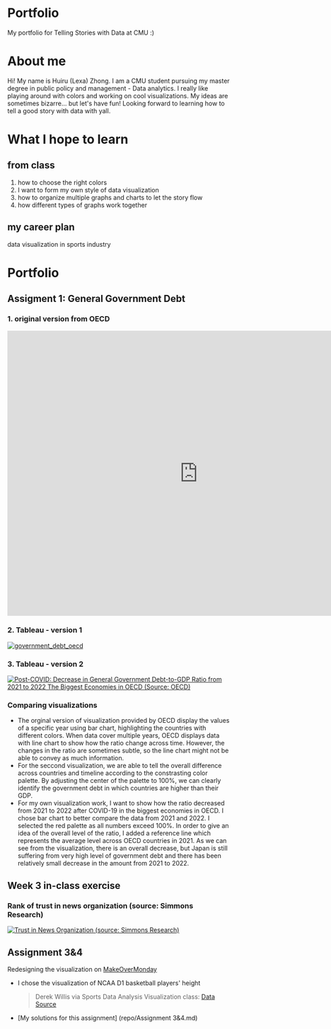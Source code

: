 # Portfolio
My portfolio for Telling Stories with Data at CMU :)

# About me
Hi! My name is Huiru (Lexa) Zhong. I am a CMU student pursuing my master degree in public policy and management - Data analytics. I really like playing around with colors and working on cool visualizations. My ideas are sometimes bizarre... but let's have fun! Looking forward to learning how to tell a good story with data with yall.

# What I hope to learn
## from class
1. how to choose the right colors
2. I want to form my own style of data visualization
3. how to organize multiple graphs and charts to let the story flow
4. how different types of graphs work together
   
## my career plan
data visualization in sports industry

# Portfolio
## Assigment 1: General Government Debt
### 1. original version from OECD
<iframe src="https://data.oecd.org/chart/7kds" width="860" height="645" style="border: 0" mozallowfullscreen="true" webkitallowfullscreen="true" allowfullscreen="true"><a href="https://data.oecd.org/chart/7kds" target="_blank">OECD Chart: General government debt, Total, % of GDP, Annual, 2022</a></iframe>

### 2. Tableau - version 1
<div class='tableauPlaceholder' id='viz1706553274317' style='position: relative'><noscript><a href='#'><img alt='government_debt_oecd ' src='https:&#47;&#47;public.tableau.com&#47;static&#47;images&#47;wo&#47;workbook_government_debt_version1&#47;government_debt_oecd&#47;1_rss.png' style='border: none' /></a></noscript><object class='tableauViz'  style='display:none;'><param name='host_url' value='https%3A%2F%2Fpublic.tableau.com%2F' /> <param name='embed_code_version' value='3' /> <param name='site_root' value='' /><param name='name' value='workbook_government_debt_version1&#47;government_debt_oecd' /><param name='tabs' value='no' /><param name='toolbar' value='yes' /><param name='static_image' value='https:&#47;&#47;public.tableau.com&#47;static&#47;images&#47;wo&#47;workbook_government_debt_version1&#47;government_debt_oecd&#47;1.png' /> <param name='animate_transition' value='yes' /><param name='display_static_image' value='yes' /><param name='display_spinner' value='yes' /><param name='display_overlay' value='yes' /><param name='display_count' value='yes' /><param name='language' value='zh-CN' /><param name='filter' value='publish=yes' /></object></div><script type='text/javascript'>var divElement = document.getElementById('viz1706553274317');var vizElement = divElement.getElementsByTagName('object')[0];vizElement.style.width='100%';vizElement.style.height=(divElement.offsetWidth*0.75)+'px';var scriptElement = document.createElement('script');scriptElement.src = 'https://public.tableau.com/javascripts/api/viz_v1.js';vizElement.parentNode.insertBefore(scriptElement, vizElement);</script>

### 3. Tableau - version 2
<div class='tableauPlaceholder' id='viz1706582093853' style='position: relative'><noscript><a href='#'><img alt='Post-COVID: Decrease in General Government Debt-to-GDP Ratio from 2021 to 2022 The Biggest Economies in OECD (Source: OECD)  ' src='https:&#47;&#47;public.tableau.com&#47;static&#47;images&#47;wo&#47;workbook_government_debt&#47;Sheet2&#47;1_rss.png' style='border: none' /></a></noscript><object class='tableauViz'  style='display:none;'><param name='host_url' value='https%3A%2F%2Fpublic.tableau.com%2F' /> <param name='embed_code_version' value='3' /> <param name='site_root' value='' /><param name='name' value='workbook_government_debt&#47;Sheet2' /><param name='tabs' value='no' /><param name='toolbar' value='yes' /><param name='static_image' value='https:&#47;&#47;public.tableau.com&#47;static&#47;images&#47;wo&#47;workbook_government_debt&#47;Sheet2&#47;1.png' /> <param name='animate_transition' value='yes' /><param name='display_static_image' value='yes' /><param name='display_spinner' value='yes' /><param name='display_overlay' value='yes' /><param name='display_count' value='yes' /><param name='language' value='zh-CN' /><param name='filter' value='publish=yes' /></object></div><script type='text/javascript'>var divElement = document.getElementById('viz1706582093853');var vizElement =divElement.getElementsByTagName('object')[0];vizElement.style.width='100%';vizElement.style.height=(divElement.offsetWidth*0.75)+'px';var scriptElement = document.createElement('script');scriptElement.src = 'https://public.tableau.com/javascripts/api/viz_v1.js';vizElement.parentNode.insertBefore(scriptElement, vizElement);</script>

### Comparing visualizations
- The orginal version of visualization provided by OECD display the values of a specific year using bar chart, highlighting the countries with different colors. When data cover multiple years, OECD displays data with line chart to show how the ratio change across time. However, the changes in the ratio are sometimes subtle, so the line chart might not be able to convey as much information.
- For the seccond visualization, we are able to tell the overall difference across countries and timeline according to the constrasting color palette. By adjusting the center of the palette to 100%, we can clearly identify the government debt in which countries are higher than their GDP.
- For my own visualization work, I want to show how the ratio decreased from  2021 to 2022 after COVID-19 in the biggest economies in OECD. I chose bar chart to better compare the data from 2021 and 2022. I selected the red palette as all numbers exceed 100%. In order to give an idea of the overall level of the ratio, I added a reference line which represents the average level across OECD countries in 2021. As we can see from the visualization, there is an overall decrease, but Japan is still suffering from very high level of government debt and there has been relatively small decrease in the amount from 2021 to 2022.

## Week 3 in-class exercise
### Rank of trust in news organization (source: Simmons Research)
<div class='tableauPlaceholder' id='viz1706547524698' style='position: relative'><noscript><a href='#'><img alt='Trust in News Organization (source: Simmons Research) ' src='https:&#47;&#47;public.tableau.com&#47;static&#47;images&#47;we&#47;week3_inclass_exercise&#47;Sheet12&#47;1_rss.png' style='border: none' /></a></noscript><object class='tableauViz'  style='display:none;'><param name='host_url' value='https%3A%2F%2Fpublic.tableau.com%2F' /> <param name='embed_code_version' value='3' /> <param name='site_root' value='' /><param name='name' value='week3_inclass_exercise&#47;Sheet12' /><param name='tabs' value='no' /><param name='toolbar' value='yes' /><param name='static_image' value='https:&#47;&#47;public.tableau.com&#47;static&#47;images&#47;we&#47;week3_inclass_exercise&#47;Sheet12&#47;1.png' /> <param name='animate_transition' value='yes' /><param name='display_static_image' value='yes' /><param name='display_spinner' value='yes' /><param name='display_overlay' value='yes' /><param name='display_count' value='yes' /><param name='language' value='zh-CN' /><param name='filter' value='publish=yes' /></object></div><script type='text/javascript'>var divElement = document.getElementById('viz1706547524698');var vizElement = divElement.getElementsByTagName('object')[0];vizElement.style.width='100%';vizElement.style.height=(divElement.offsetWidth*0.75)+'px';var scriptElement = document.createElement('script');            scriptElement.src = 'https://public.tableau.com/javascripts/api/viz_v1.js';vizElement.parentNode.insertBefore(scriptElement, vizElement);</script>

## Assignment 3&4
Redesigning the visualization on [MakeOverMonday](https://makeovermonday.co.uk/)
- I chose the visualization of NCAA D1 basketball players' height
  > Derek Willis via Sports Data Analysis Visualization class: [Data Source](https://github.com/Sports-Roster-Data/womens-college-basketball)
- [My solutions for this assignment] (repo/Assignment 3&4.md)
